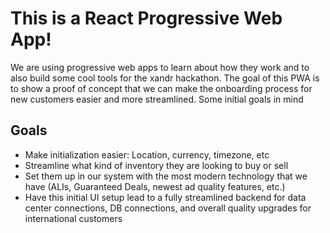 # This is a React Progressive Web App!

We are using progressive web apps to learn about how they work and to also build some cool tools for the xandr hackathon. The goal of this PWA is to show a proof of concept that we can make the onboarding process for new customers easier and more streamlined. Some initial goals in mind

## Goals
- Make initialization easier: Location, currency, timezone, etc
- Streamline what kind of inventory they are looking to buy or sell
- Set them up in our system with the most modern technology that we have (ALIs, Guaranteed Deals, newest ad quality features, etc.)
- Have this initial UI setup lead to a fully streamlined backend for data center connections, DB connections, and overall quality upgrades for international customers